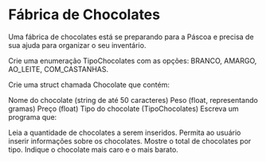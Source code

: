 # Fábrica de Chocolates

Uma fábrica de chocolates está se preparando para a Páscoa e precisa de sua ajuda para organizar o seu inventário.

Crie uma enumeração TipoChocolates com as opções: BRANCO, AMARGO, AO_LEITE, COM_CASTANHAS.

Crie uma struct chamada Chocolate que contém:

Nome do chocolate (string de até 50 caracteres)
Peso (float, representando gramas)
Preço (float)
Tipo do chocolate (TipoChocolates)
Escreva um programa que:

Leia a quantidade de chocolates a serem inseridos.
Permita ao usuário inserir informações sobre os chocolates.
Mostre o total de chocolates por tipo.
Indique o chocolate mais caro e o mais barato.